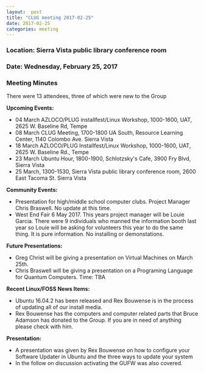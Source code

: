 ```yaml
---
layout:  post
title: "CLUG meeting 2017-02-25"
date: 2017-02-25
categories: meeting
---
```

### Location: Sierra Vista public library conference room

### Date: Wednesday, February 25, 2017

### Meeting Minutes

There were 13 attendees, three of which were new to the Group

**Upcoming Events:**

 * 04 March AZLOCO/PLUG installfest/Linux Workshop, 1000-1600, UAT, 2625 W. Baseline Rd, Tempe
 * 08 March CLUG Meeting, 1700-1800 UA South, Resource Learning Center, 1140 Colombo Ave. Sierra Vista
 * 18 March AZLOCO/PLUG Installfest/Linux Workshop, 1000-1600, UAT, 2625 W. Baseline Rd., Tempe
 * 23 March Ubuntu Hour, 1800-1900, Schlotzsky's Cafe, 3900 Fry Blvd, Sierra Vista 
 * 25 March, 1300-1530, Sierra Vista public library conference room, 2600 East Tacoma St. Sierra Vista
 
**Community Events:**

 * Presentation for high/middle school computer clubs.  Project Manager Chris Braswell.  No update at this time.
 * West End Fair 6 May 2017.  This years project manager will be Louie Garcia.  There were 9 individuals who manned the information booth last year so Louie will be asking for volunteers this year to do the same thing.  It is pure information.  No installing or demonstations.
 
**Future Presentations:**

 * Greg Christ will be giving a presentation on Virtual Machines on March 25th.
 * Chris Braswell will be giving a presentation on a Programing Language for Quantum Computers.  Time:  TBA
 
**Recent Linux/FOSS News Items:**

 * Ubuntu 16.04.2 has been released and Rex Bouwense is in the process of updating all of our install media. 
 * Rex Bouwense has the computers and computer related parts that Bruce Adamson has donated to the Group.  If you are in need of anything please check with him.

**Presentation:**

 * A presentation was given by Rex Bouwense on how to configure your Software Updater in Ubuntu and the three ways to update your system
 * In the follow on discussion activating the GUFW was also covered.
 
 
